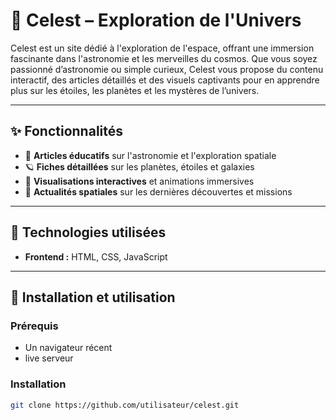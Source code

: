 # 🌌 Celest – Exploration de l'Univers  

Celest est un site dédié à l'exploration de l'espace, offrant une immersion fascinante dans l'astronomie et les merveilles du cosmos. Que vous soyez passionné d’astronomie ou simple curieux, Celest vous propose du contenu interactif, des articles détaillés et des visuels captivants pour en apprendre plus sur les étoiles, les planètes et les mystères de l’univers.  

---

## ✨ Fonctionnalités  
- 📖 **Articles éducatifs** sur l'astronomie et l'exploration spatiale  
- 🪐 **Fiches détaillées** sur les planètes, étoiles et galaxies  
- 🔭 **Visualisations interactives** et animations immersives  
- 🚀 **Actualités spatiales** sur les dernières découvertes et missions  

---

## 🚀 Technologies utilisées  
- **Frontend :** HTML, CSS, JavaScript  
---

## 📜 Installation et utilisation  

### Prérequis  
- Un navigateur récent
- live serveur
  
### Installation  
```bash
git clone https://github.com/utilisateur/celest.git

